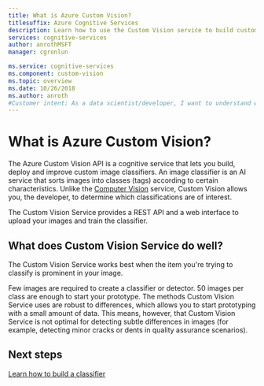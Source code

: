 ```yaml
---
title: What is Azure Custom Vision?
titlesuffix: Azure Cognitive Services
description: Learn how to use the Custom Vision service to build custom image classifiers in the Azure cloud.
services: cognitive-services
author: anrothMSFT
manager: cgronlun

ms.service: cognitive-services
ms.component: custom-vision
ms.topic: overview
ms.date: 10/26/2018
ms.author: anroth
#Customer intent: As a data scientist/developer, I want to understand what the Custom Vision service does so that I can determine if it's suitable for my project.
---
```

# What is Azure Custom Vision?

The Azure Custom Vision API is a cognitive service that lets you build, deploy and improve custom image classifiers. An image classifier is an AI service that sorts images into classes (tags) according to certain characteristics. Unlike the [Computer Vision](https://docs.microsoft.com/azure/cognitive-services/computer-vision/home) service, Custom Vision allows you, the developer, to determine which classifications are of interest.

The Custom Vision Service provides a REST API and a web interface to upload your images and train the classifier.

## What does Custom Vision Service do well?

The Custom Vision Service works best when the item you're trying to classify is prominent in your image. 

Few images are required to create a classifier or detector. 50 images per class are enough to start your prototype. The methods Custom Vision Service uses are robust to differences, which allows you to start prototyping with a small amount of data. This means, however, that Custom Vision Service is not optimal for detecting subtle differences in images (for example, detecting minor cracks or dents in quality assurance scenarios).

## Next steps

[Learn how to build a classifier](getting-started-build-a-classifier.md)
